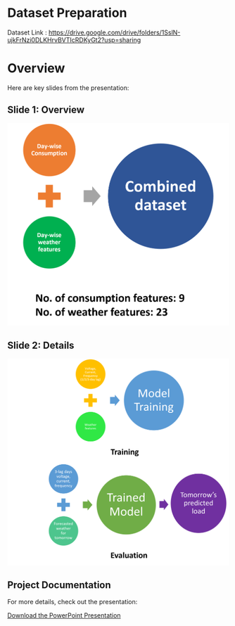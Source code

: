 # Dataset Preparation

Dataset Link : https://drive.google.com/drive/folders/1SslN-ujkFrNzi0DLKHrvBVTIcRDKyGt2?usp=sharing

# Overview

Here are key slides from the presentation:

## Slide 1: Overview
<img src="images/Picture1.png" alt="Features" width="600">

## Slide 2: Details
<img src="images/Picture2.png" alt="Full Data" width="600">


## Project Documentation

For more details, check out the presentation:

[Download the PowerPoint Presentation](final_project_Aditya_Yuvraj.pptx)

